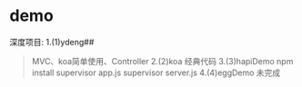 # demo



深度项目:
1.(1)ydeng##
>MVC、koa简单使用、Controller
2.(2)koa 
经典代码
3.(3)hapiDemo
>npm install
supervisor app.js
supervisor server.js
4.(4)eggDemo
未完成
